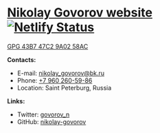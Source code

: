 # [Nikolay Govorov website](https://govorov.online) [![Netlify Status](https://api.netlify.com/api/v1/badges/9aa38956-499e-4fcd-adae-87b3bb5135b5/deploy-status)](https://app.netlify.com/sites/govorov-online/deploys)

[GPG 43B7 47C2 9A02 58AC](https://keybase.io/nikolay_govorov)

**Contacts:**
* E-mail: nikolay_govorov@bk.ru
* Phone: [+7 960 260-59-86](tel:89602605986)
* Location: Saint Peterburg, Russia

**Links:**
* Twitter: [govorov_n](https://twitter.com/govorov_n)
* GitHub: [nikolay-govorov](https://github.com/nikolay-govorov)
